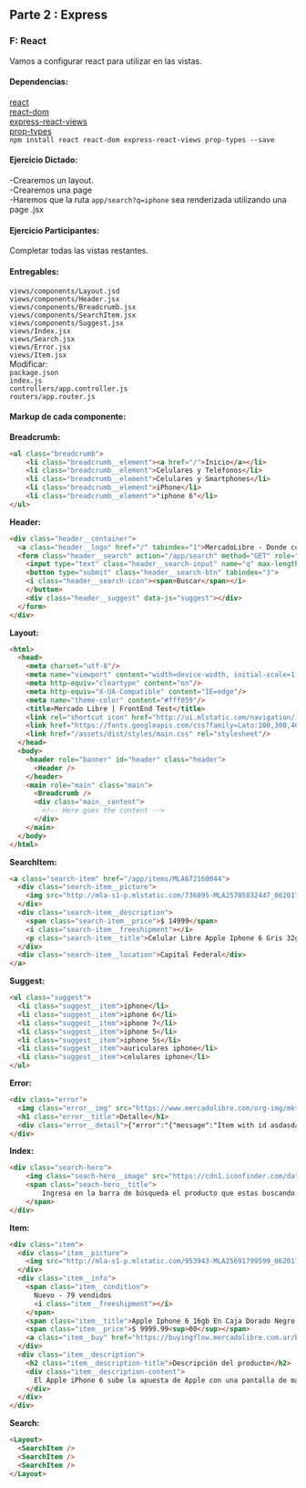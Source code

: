 
## Parte 2 : Express

### F: React
Vamos a configurar react para utilizar en las vistas.  

#### Dependencias:
[react](https://github.com/facebook/react)  
[react-dom](https://github.com/facebook/react)  
[express-react-views](https://github.com/reactjs/express-react-views)  
[prop-types](https://github.com/facebook/prop-types)  
`npm install react react-dom express-react-views prop-types --save`  

#### Ejercicio Dictado:  
-Crearemos un layout.  
-Crearemos una page  
-Haremos que la ruta `app/search?q=iphone` sea renderizada utilizando una page .jsx  

#### Ejercicio Participantes: 
Completar todas las vistas restantes.  

#### Entregables:  
`views/components/Layout.jsd`  
`views/components/Header.jsx`  
`views/components/Breadcrumb.jsx`  
`views/components/SearchItem.jsx`  
`views/components/Suggest.jsx`  
`views/Index.jsx`  
`views/Search.jsx`  
`views/Error.jsx`  
`views/Item.jsx`  
Modificar:  
`package.json`  
`index.js`  
`controllers/app.controller.js`  
`routers/app.router.js`  

#### Markup de cada componente:
**Breadcrumb:** 
```html
<ul class="breadcrumb">
    <li class="breadcrumb__element"><a href="/">Inicio</a></li>
    <li class="breadcrumb__element">Celulares y Teléfonos</li>
    <li class="breadcrumb__element">Celulares y Smartphones</li>
    <li class="breadcrumb__element">iPhone</li>
    <li class="breadcrumb__element">"iphone 6"</li>
</ul>
```

**Header:** 
```html
<div class="header__container">
  <a class="header__logo" href="/" tabindex="1">MercadoLibre - Donde compras y vendes de todo</a>
  <form class="header__search" action="/app/search" method="GET" role="search">
    <input type="text" class="header__search-input" name="q" max-length="120" tabindex="2" autocapitalize="off" autocomplete="off" autocorrect="off" spellcheck="false" placeholder="Nunca dejes de buscar" data-js="search" value="iphone 6">
    <button type="submit" class="header__search-btn" tabindex="3">
    <i class="header__search-icon"><span>Buscar</span></i>
    </button>
    <div class="header__suggest" data-js="suggest"></div>
  </form>
</div>
```

**Layout:** 
```html
<html>
  <head>
    <meta charset="utf-8"/>
    <meta name="viewport" content="width=device-width, initial-scale=1.0, maximum-scale=1.0, user-scalable=no"/>
    <meta http-equiv="cleartype" content="on"/>
    <meta http-equiv="X-UA-Compatible" content="IE=edge"/>
    <meta name="theme-color" content="#fff059"/>
    <title>Mercado Libre | FrontEnd Test</title>
    <link rel="shortcut icon" href="http://ui.mlstatic.com/navigation/1.2.0/mercadolibre/favicon.ico"/>
    <link href="https://fonts.googleapis.com/css?family=Lato:100,300,400" rel="stylesheet"/>
    <link href="/assets/dist/styles/main.css" rel="stylesheet"/>
  </head>
  <body>
    <header role="banner" id="header" class="header">
      <Header />
    </header>
    <main role="main" class="main">
      <Breadcrumb />
      <div class="main__content">
        <!-- Here goes the content -->
      </div>
    </main>
  </body>
</html>

```

**SearchItem:** 
```html
<a class="search-item" href="/app/items/MLA672160044">
  <div class="search-item__picture">
    <img src="http://mla-s1-p.mlstatic.com/736895-MLA25705832447_062017-I.jpg" alt="Celular Libre Apple Iphone 6 Gris 32gb">
  </div>
  <div class="search-item__description">
    <span class="search-item__price">$ 14999</span>
    <i class="search-item__freeshipment"></i>
    <p class="search-item__title">Celular Libre Apple Iphone 6 Gris 32gb</p>
  </div>
  <div class="search-item__location">Capital Federal</div>
</a>
```

**Suggest:** 
```html
<ul class="suggest">
  <li class="suggest__item">iphone</li>
  <li class="suggest__item">iphone 6</li>
  <li class="suggest__item">iphone 7</li>
  <li class="suggest__item">iphone 5</li>
  <li class="suggest__item">iphone 5s</li>
  <li class="suggest__item">auriculares iphone</li>
  <li class="suggest__item">celulares iphone</li>
</ul>
```

**Error:** 
```html
<div class="error">
  <img class="error__img" src="https://www.mercadolibre.com/org-img/mkt/error/img/herramienta_es.jpg" alt="Destornillador">
  <h1 class="error__title">Detalle</h1>
  <div class="error__detail">{"error":"{"message":"Item with id asdasdasd not found.","error":"not_found","status":404,"cause":[]}"}"</div>
</div>
```

**Index:** 
```html
<div class="search-hero">
	<img class="seach-hero__image" src="https://cdn1.iconfinder.com/data/icons/hawcons/32/698956-icon-111-search-128.png" alt="Buscar">
	<span class="seach-hero__title">
		Ingresa en la barra de búsqueda el producto que estas buscando!
	</span>
</div>
```

**Item:** 
```html
<div class="item">
  <div class="item__picture">
    <img src="http://mla-s1-p.mlstatic.com/953943-MLA25691799599_062017-O.jpg" alt="Apple Iphone 6 16gb En Caja Dorado Negro Plateado">
  </div>
  <div class="item__info">
    <span class="item__condition">
      Nuevo - 79 vendidos
      <i class="item__freeshipment"></i>
    </span>
    <span class="item__title">Apple Iphone 6 16gb En Caja Dorado Negro Plateado</span>
    <span class="item__price">$ 9999.99<sup>00</sup></span>
    <a class="item__buy" href="https://buyingflow.mercadolibre.com.ar/bid/confirm?item_id=MLA671453766&amp;quantity=1">Comprar</a>
  </div>
  <div class="item__description">
    <h2 class="item__description-title">Descripción del producto</h2>
    <div class="item__description-content">
      El Apple iPhone 6 sube la apuesta de Apple con una pantalla de mayor tamaño de 4.7 pulgadas protegida por un cristal ultra resistente, nuevo procesador A8, 16GB, 64GB o 128GB de almacenamiento interno, cámara trasera de 8 megapixels con flash, cámara frontal de 1.2MP, conectividad 4G LTE y iOS 8.GENERAL Red GSM 850 / 900 / 1800 / 1900 - HSDPA 850 / 900 / 1700 / 1900 / 2100 (según modelo) - LTE 1 / 2 / 3 / 4 / 5 / 7 / 8 / 13 / 17 / 18 / 19 / 20 / 25 / 26 / 28 / 29 (según modelo)
    </div>
  </div>
</div>
```

**Search:** 
```html
<Layout>
  <SearchItem />
  <SearchItem />
  <SearchItem />
</Layout>
```

